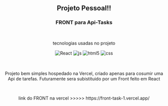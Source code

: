 <h2 align="center">Projeto Pessoal!!</h2>



  <h3 align="center"> FRONT para Api-Tasks</h3>

  <br>


  <div align="center" style="display: inline_block">
    <p>tecnologias usadas no projeto</p>
    <img align="center" alt="React" src="https://img.shields.io/badge/React-20232A?style=for-the-badge&logo=react&logoColor=61DAFB" />
    <img align="center" alt="js" src="https://img.shields.io/badge/JavaScript-F7DF1E?style=for-the-badge&logo=javascript&logoColor=black" />
    <img align="center" alt="html5" src="https://img.shields.io/badge/HTML5-E34F26?style=for-the-badge&logo=html5&logoColor=white" />
    <img align="center" alt="css" src="https://img.shields.io/badge/CSS3-1572B6?style=for-the-badge&logo=css3&logoColor=white" />

  </div><br/>




  <br>
  <p align="center"> Projeto bem simples hospedado na Vercel, criado apenas para cosumir uma Api de tarefas.  Futuramente sera subistituido por um Front feito em React
  </p>

<br>

<p align="center">link do FRONT na vercel >>>>> https://front-task-1.vercel.app/</p>
